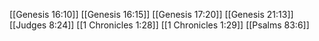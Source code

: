 [[Genesis 16:10]]
[[Genesis 16:15]]
[[Genesis 17:20]]
[[Genesis 21:13]]
[[Judges 8:24]]
[[1 Chronicles 1:28]]
[[1 Chronicles 1:29]]
[[Psalms 83:6]]

